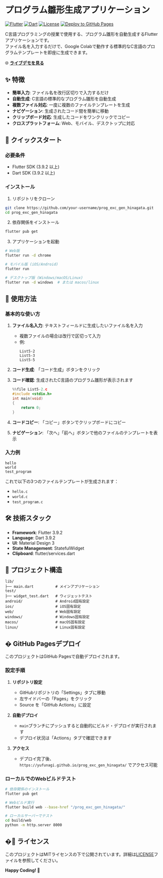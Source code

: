 # プログラム雛形生成アプリケーション

[![Flutter](https://img.shields.io/badge/Flutter-3.9.2-blue.svg)](https://flutter.dev/)
[![Dart](https://img.shields.io/badge/Dart-3.9.2-blue.svg)](https://dart.dev/)
[![License](https://img.shields.io/badge/License-MIT-green.svg)](LICENSE)
[![Deploy to GitHub Pages](https://github.com/yufunagi/prog_exc_gen_hinagata/workflows/Deploy%20to%20GitHub%20Pages/badge.svg)](https://github.com/yufunagi/prog_exc_gen_hinagata/actions)

C言語プログラミングの授業で使用する、プログラム雛形を自動生成するFlutterアプリケーションです。  
ファイル名を入力するだけで、Google Colabで動作する標準的なC言語のプログラムテンプレートを即座に生成できます。

🌐 **[ライブデモを見る](https://yufunagi.github.io/prog_exc_gen_hinagata/)**

## ✨ 特徴

- **簡単入力**: ファイル名を改行区切りで入力するだけ
- **自動生成**: C言語の標準的なプログラム雛形を自動生成
- **複数ファイル対応**: 一度に複数のファイルテンプレートを生成
- **ナビゲーション**: 生成されたコード間を簡単に移動
- **クリップボード対応**: 生成したコードをワンクリックでコピー
- **クロスプラットフォーム**: Web、モバイル、デスクトップに対応

## 🚀 クイックスタート

### 必要条件

- Flutter SDK (3.9.2 以上)
- Dart SDK (3.9.2 以上)

### インストール

1. リポジトリをクローン
```bash
git clone https://github.com/your-username/prog_exc_gen_hinagata.git
cd prog_exc_gen_hinagata
```

2. 依存関係をインストール
```bash
flutter pub get
```

3. アプリケーションを起動
```bash
# Web版
flutter run -d chrome

# モバイル版 (iOS/Android)
flutter run

# デスクトップ版 (Windows/macOS/Linux)
flutter run -d windows  # または macos/linux
```

## 📖 使用方法

### 基本的な使い方

1. **ファイル名入力**: テキストフィールドに生成したいファイル名を入力
   - 複数ファイルの場合は改行で区切って入力
   - 例:
     ```
     List5-2
     List5-3
     List5-5
     ```

2. **コード生成**: 「コード生成」ボタンをクリック

3. **コード確認**: 生成されたC言語のプログラム雛形が表示されます
   ```c
   %%file List5-2.c
   #include <stdio.h>
   int main(void)
   {
       return 0;
   }
   ```

4. **コードコピー**: 「コピー」ボタンでクリップボードにコピー

5. **ナビゲーション**: 「次へ」「前へ」ボタンで他のファイルのテンプレートを表示

### 入力例

```
hello
world
test_program
```

これで以下の3つのファイルテンプレートが生成されます：
- `hello.c`
- `world.c` 
- `test_program.c`

## 🛠️ 技術スタック

- **Framework**: Flutter 3.9.2
- **Language**: Dart 3.9.2
- **UI**: Material Design 3
- **State Management**: StatefulWidget
- **Clipboard**: flutter/services.dart

## 📁 プロジェクト構造

```
lib/
├── main.dart          # メインアプリケーション
test/
├── widget_test.dart   # ウィジェットテスト
android/               # Android固有設定
ios/                   # iOS固有設定
web/                   # Web固有設定
windows/               # Windows固有設定
macos/                 # macOS固有設定
linux/                 # Linux固有設定
```

## � GitHub Pagesデプロイ

このプロジェクトはGitHub Pagesで自動デプロイされます。

### 設定手順

1. **リポジトリ設定**
   - GitHubリポジトリの「Settings」タブに移動
   - 左サイドバーの「Pages」をクリック
   - Source を「GitHub Actions」に設定

2. **自動デプロイ**
   - `main`ブランチにプッシュすると自動的にビルド・デプロイが実行されます
   - デプロイ状況は「Actions」タブで確認できます

3. **アクセス**
   - デプロイ完了後、`https://yufunagi.github.io/prog_exc_gen_hinagata/` でアクセス可能

### ローカルでのWebビルドテスト

```bash
# 依存関係のインストール
flutter pub get

# Webビルド実行
flutter build web --base-href "/prog_exc_gen_hinagata/"

# ローカルサーバーでテスト
cd build/web
python -m http.server 8000
```

## �📝 ライセンス

このプロジェクトはMITライセンスの下で公開されています。詳細は[LICENSE](LICENSE)ファイルを参照してください。

**Happy Coding! 🎉**